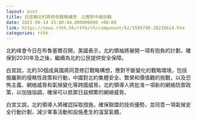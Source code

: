 ```yaml
---
layout: post
title: 白宮稱北約將修改戰略構想　以應對中俄挑戰
date: 2021-06-14 15:00:44.000000000 +08:00
link: https://news.rthk.hk/rthk/ch/component/k2/1595790-20210614.htm
categories: rthk
---
```


北約峰會今日在布魯塞爾召開，美國表示，北約領袖將展開一項有抱負的計劃，確保到2030年及之後，繼續為北約公民提供安全保障。

白宮說，北約30個成員國將同意修訂戰略構想，應對不斷變化的戰略環境，包括俄羅斯的侵略性政策和行動，中國對北約集體安全、繁榮和價值觀的挑戰，以及恐怖主義、網絡威脅和氣候變化等跨國威脅。北約領導人將批准一項新的網絡防禦政策，以加強協調，確保可以抵禦日益頻繁的網絡威脅。

白宮又說，北約領導人將確認採取措施，確保聯盟的技術優勢，並同意一項氣候安全行動計劃，減少軍事活動和設施產生的溫室氣體。
